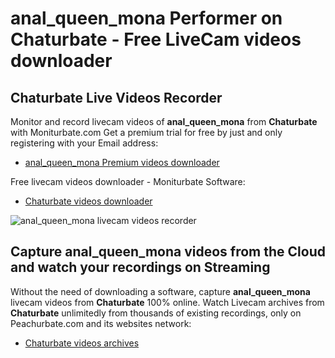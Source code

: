 # anal_queen_mona Performer on Chaturbate - Free LiveCam videos downloader

## Chaturbate Live Videos Recorder

Monitor and record livecam videos of **anal_queen_mona** from **Chaturbate** with Moniturbate.com
Get a premium trial for free by just and only registering with your Email address:
* [anal_queen_mona Premium videos downloader](https://moniturbate.com/request-demo-licence-key.html)

Free livecam videos downloader - Moniturbate Software:
* [Chaturbate videos downloader](https://moniturbate.com/moniturbate-download-software.html)

![anal_queen_mona livecam videos recorder](https://peachurnet.com/templates/moniturbate-software.png)


## Capture anal_queen_mona videos from the Cloud and watch your recordings on Streaming

Without the need of downloading a software, capture **anal_queen_mona** livecam videos from **Chaturbate** 100% online.
Watch Livecam archives from **Chaturbate** unlimitedly from thousands of existing recordings, only on Peachurbate.com and its websites network:
* [Chaturbate videos archives](https://peachurnet.com/)
